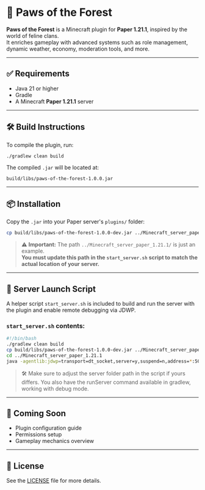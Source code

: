 
# 🐾 Paws of the Forest

**Paws of the Forest** is a Minecraft plugin for **Paper 1.21.1**, inspired by the world of feline clans.  
It enriches gameplay with advanced systems such as role management, dynamic weather, economy, moderation tools, and more.

---

## ✅ Requirements

- Java 21 or higher
- Gradle
- A Minecraft **Paper 1.21.1** server

---

## 🛠️ Build Instructions

To compile the plugin, run:

```bash
./gradlew clean build
```

The compiled `.jar` will be located at:

```
build/libs/paws-of-the-forest-1.0.0.jar
```

---

## 📦 Installation

Copy the `.jar` into your Paper server's `plugins/` folder:

```bash
cp build/libs/paws-of-the-forest-1.0.0-dev.jar ../Minecraft_server_paper_1.21.1/plugins/
```

> ⚠️ **Important:** The path `../Minecraft_server_paper_1.21.1/` is just an example.  
> **You must update this path in the `start_server.sh` script to match the actual location of your server.**

---

## 🚀 Server Launch Script

A helper script `start_server.sh` is included to build and run the server with the plugin and enable remote debugging via JDWP.

### `start_server.sh` contents:

```bash
#!/bin/bash
./gradlew clean build
cp build/libs/paws-of-the-forest-1.0.0-dev.jar ../Minecraft_server_paper_1.21.1/plugins/
cd ../Minecraft_server_paper_1.21.1
java -agentlib:jdwp=transport=dt_socket,server=y,suspend=n,address=*:5005 -jar paper-1.21.1-231.jar nogui
```

> 🛠️ Make sure to adjust the server folder path in the script if yours differs. You also have the runServer command available in gradlew, working with debug mode.
---

## 🧭 Coming Soon

- Plugin configuration guide
- Permissions setup
- Gameplay mechanics overview

---

## 📄 License

See the [LICENSE](LICENSE) file for more details.
